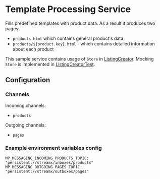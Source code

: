 # Template Processing Service

Fills predefined templates with product data. As a result it produces two pages:
 - `products.html` which contains general product's data
 - `products/${product.key}.html` - which contains detailed information about each product

This sample service contains usage of `Store` in [ListingCreator](./src/main/java/com/example/project/template/ListingCreator.java). 
Mocking `Store` is implemented in [ListingCreatorTest](./src/test/java/com/example/project/template/ListingCreatorTest.java).

## Configuration
### Channels

Incoming channels:
- `products`

Outgoing channels: 
- `pages`

### Example environment variables config
```
MP_MESSAGING_INCOMING_PRODUCTS_TOPIC: "persistent://streamx/inboxes/products"
MP_MESSAGING_OUTGOING_PAGES_TOPIC: "persistent://streamx/outboxes/pages"
```
